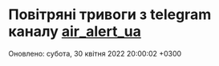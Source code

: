 # Повітряні тривоги з telegram каналу [air_alert_ua](https://t.me/air_alert_ua)

Оновлено:
субота, 30 квітня 2022 20:00:02 +0300
